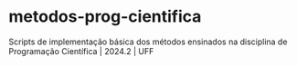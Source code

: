 # metodos-prog-cientifica
Scripts de implementação básica dos métodos ensinados na disciplina de Programação Científica | 2024.2 | UFF
